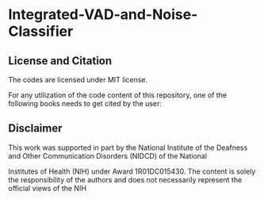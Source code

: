 # Integrated-VAD-and-Noise-Classifier

## License and Citation
The codes are licensed under MIT license.

For any utilization of the code content of this repository, one of the following books needs to get cited by the user:

## Disclaimer
This work was supported in part by the National Institute of the Deafness and Other Communication Disorders (NIDCD) of the National

Institutes of Health (NIH) under Award 1R01DC015430. The content is solely the responsibility of the authors and does not necessarily represent the official views of the NIH
